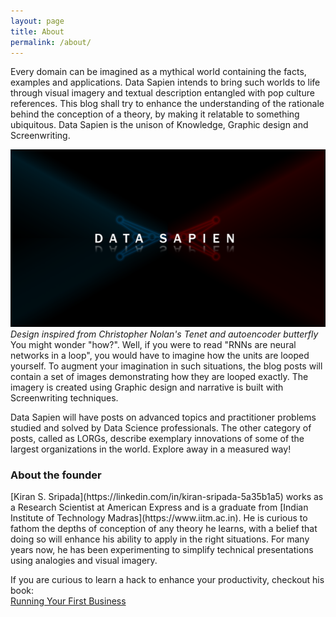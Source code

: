 ```yaml
---
layout: page
title: About
permalink: /about/
---
```


Every domain can be imagined as a mythical world containing the facts, examples and applications. Data Sapien intends to bring such worlds to life through visual imagery and textual description entangled with pop culture references. This blog shall try to enhance the understanding of the rationale behind the conception of a theory, by making it relatable to something ubiquitous. Data Sapien is the unison of Knowledge, Graphic design and Screenwriting. 

![Data Sapien logo](/assets/logo.png)
*Design inspired from Christopher Nolan's Tenet and autoencoder butterfly*
<br>
You might wonder "how?". Well, if you were to read "RNNs are neural networks in a loop", you would have to imagine how the units are looped yourself. To augment your imagination in such situations, the blog posts will contain a set of images demonstrating how they are looped exactly. The imagery is created using Graphic design and narrative is built with Screenwriting techniques.

Data Sapien will have posts on advanced topics and practitioner problems studied and solved by Data Science professionals. The other category of posts, called as LORGs, describe exemplary innovations of some of the largest organizations in the world. Explore away in a measured way! 

<h3> About the founder </h3>
[Kiran S. Sripada](https://linkedin.com/in/kiran-sripada-5a35b1a5) works as a Research Scientist at American Express and is a graduate from [Indian Institute of Technology Madras](https://www.iitm.ac.in). He is curious to fathom the depths of conception of any theory he learns, with a belief that doing so will enhance his ability to apply in the right situations. For many years now, he has been experimenting to simplify technical presentations using analogies and visual imagery.

If you are curious to learn a hack to enhance your productivity, checkout his book:
<br>[Running Your First Business](/running-your-first-business/)
 
